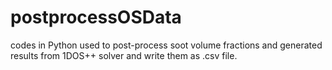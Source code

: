 # postprocessOSData
codes in Python used to post-process soot volume fractions and generated results from 1DOS++ solver and write them as .csv file.
